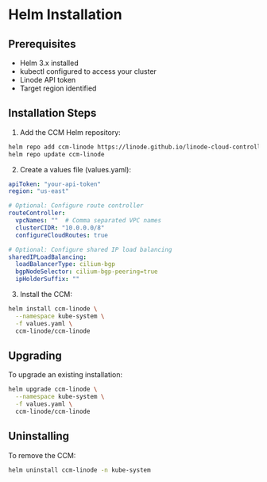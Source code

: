 # Helm Installation

## Prerequisites
- Helm 3.x installed
- kubectl configured to access your cluster
- Linode API token
- Target region identified

## Installation Steps

1. Add the CCM Helm repository:
```bash
helm repo add ccm-linode https://linode.github.io/linode-cloud-controller-manager/
helm repo update ccm-linode
```

2. Create a values file (values.yaml):
```yaml
apiToken: "your-api-token"
region: "us-east"

# Optional: Configure route controller
routeController:
  vpcNames: ""  # Comma separated VPC names
  clusterCIDR: "10.0.0.0/8"
  configureCloudRoutes: true

# Optional: Configure shared IP load balancing
sharedIPLoadBalancing:
  loadBalancerType: cilium-bgp
  bgpNodeSelector: cilium-bgp-peering=true
  ipHolderSuffix: ""
```

3. Install the CCM:
```bash
helm install ccm-linode \
  --namespace kube-system \
  -f values.yaml \
  ccm-linode/ccm-linode
```

## Upgrading

To upgrade an existing installation:
```bash
helm upgrade ccm-linode \
  --namespace kube-system \
  -f values.yaml \
  ccm-linode/ccm-linode
```

## Uninstalling

To remove the CCM:
```bash
helm uninstall ccm-linode -n kube-system
```
